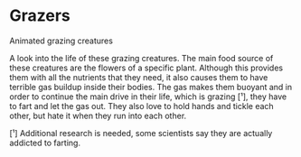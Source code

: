 # Grazers
Animated grazing creatures

A look into the life of these grazing creatures.
The main food source of these creatures are the flowers of a specific plant. Although this provides them with all the nutrients that they need, it also causes them to 
have terrible gas buildup inside their bodies. The gas makes them buoyant and in order to continue the main drive in their life, which is grazing [¹], they have to 
fart and let the gas out.
They also love to hold hands and tickle each other, but hate it when they run into each other.

[¹] Additional research is needed, some scientists say they are actually addicted to farting.
